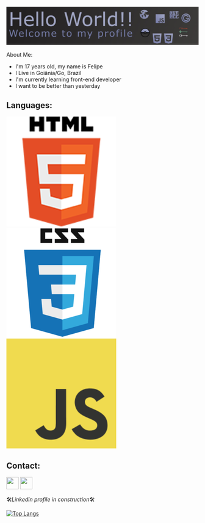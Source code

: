[![banner](banner.jpeg)](https://github.com/FelipeElias021)

About Me:
* I'm 17 years old, my name is Felipe
* I Live in Goiânia/Go, Brazil
* I'm currently learning front-end developer
* I want to be better than yesterday

## Languages:
[![html](https://raw.githubusercontent.com/github/explore/80688e429a7d4ef2fca1e82350fe8e3517d3494d/topics/html/html.png)](https://github.com/FelipeElias021)
[![css](https://raw.githubusercontent.com/github/explore/80688e429a7d4ef2fca1e82350fe8e3517d3494d/topics/css/css.png)](https://github.com/FelipeElias021)
[![javascript](https://raw.githubusercontent.com/github/explore/80688e429a7d4ef2fca1e82350fe8e3517d3494d/topics/javascript/javascript.png)](https://github.com/FelipeElias021)

## Contact:
<img height="32" width="32" src="https://cdn.jsdelivr.net/npm/simple-icons@v4/icons/[GitHub].svg" />
<img height="32" width="32" src="https://cdn.jsdelivr.net/npm/simple-icons@v4/icons/[Linkedln].svg" />

:hammer_and_wrench:*Linkedin profile in construction*:hammer_and_wrench:

[![Top Langs](https://github-readme-stats.vercel.app/api/top-langs/?username=anuraghazra&layout=compact)](https://github.com/FelipeElias021)